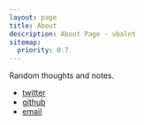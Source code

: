 ```yaml
---
layout: page
title: About
description: About Page - vbalnt
sitemap:
  priority: 0.7
---
```



Random thoughts and notes. 

* [twitter](https://twitter.com/vbalnt)
* [github](https://github.com/vbalnt)
* [email](mailto:v.balntas@imperial.ac.uk)
